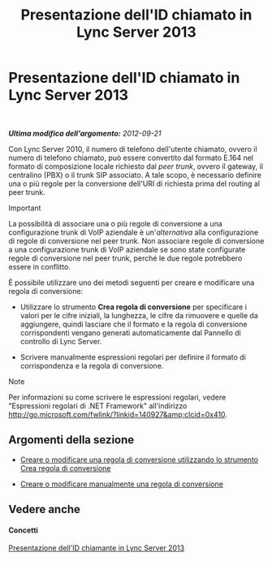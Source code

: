 ﻿---
title: Presentazione dell'ID chiamato in Lync Server 2013
TOCTitle: Presentazione dell'ID chiamato in Lync Server 2013
ms:assetid: cf6c6af5-3418-411e-a50b-7a9cf8e100d4
ms:mtpsurl: https://technet.microsoft.com/it-it/library/JJ721892(v=OCS.15)
ms:contentKeyID: 49887762
ms.date: 08/24/2015
mtps_version: v=OCS.15
ms.translationtype: HT
---

# Presentazione dell'ID chiamato in Lync Server 2013

 

_**Ultima modifica dell'argomento:** 2012-09-21_

Con Lync Server 2010, il numero di telefono dell'utente chiamato, ovvero il numero di telefono chiamato, può essere convertito dal formato E.164 nel formato di composizione locale richiesto dal *peer trunk*, ovvero il gateway, il centralino (PBX) o il trunk SIP associato. A tale scopo, è necessario definire una o più regole per la conversione dell'URI di richiesta prima del routing al peer trunk.

> [!IMPORTANT]  
> La possibilità di associare una o più regole di conversione a una configurazione trunk di VoIP aziendale è un'<em>alternativa</em> alla configurazione di regole di conversione nel peer trunk. Non associare regole di conversione a una configurazione trunk di VoIP aziendale se sono state configurate regole di conversione nel peer trunk, perché le due regole potrebbero essere in conflitto.

È possibile utilizzare uno dei metodi seguenti per creare e modificare una regola di conversione:

  - Utilizzare lo strumento **Crea regola di conversione** per specificare i valori per le cifre iniziali, la lunghezza, le cifre da rimuovere e quelle da aggiungere, quindi lasciare che il formato e la regola di conversione corrispondenti vengano generati automaticamente dal Pannello di controllo di Lync Server.

  - Scrivere manualmente espressioni regolari per definire il formato di corrispondenza e la regola di conversione.


> [!NOTE]
> Per informazioni su come scrivere le espressioni regolari, vedere "Espressioni regolari di .NET Framework" all'indirizzo <A class=uri href="http://go.microsoft.com/fwlink/?linkid=140927%26clcid=0x410">http://go.microsoft.com/fwlink/?linkid=140927&amp;clcid=0x410</A>.



## Argomenti della sezione

  - [Creare o modificare una regola di conversione utilizzando lo strumento Crea regola di conversione](lync-server-2013-create-or-modify-a-translation-rule-by-using-the-build-a-translation-rule-tool.md)

  - [Creare o modificare manualmente una regola di conversione](lync-server-2013-create-or-modify-a-translation-rule-manually.md)

## Vedere anche

#### Concetti

[Presentazione dell'ID chiamante in Lync Server 2013](lync-server-2013-caller-id-presentation.md)


